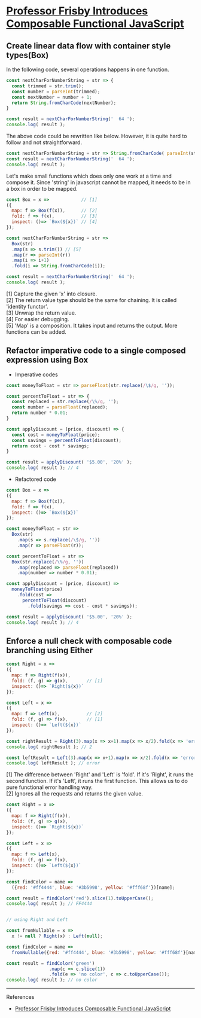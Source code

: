 # [Professor Frisby Introduces Composable Functional JavaScript](https://egghead.io/courses/professor-frisby-introduces-composable-functional-javascript)

## Create linear data flow with container style types(Box)   
In the following code, several operations happens in one function.

```javascript
const nextCharForNumberString = str => {
  const trimmed = str.trim();
  const number = parseInt(trimmed);
  const nextNumber = number + 1;
  return String.fromCharCode(nextNumber);
}

const result = nextCharForNumberString('  64 ');
console.log( result );
```
The above code could be rewritten like below.
However, it is quite hard to follow and not straightforward.

```javascript
const nextCharForNumberString = str => String.fromCharCode( parseInt(str.trim()) +1 );
const result = nextCharForNumberString('  64 ');
console.log( result );
```

Let's make small functions which does only one work at a time and compose it.
Since 'string' in javascript cannot be mapped, it needs to be in a box in order to be mapped.

```javascript
const Box = x =>            // [1]
({
  map: f => Box(f(x)),      // [2]
  fold: f => f(x),          // [3]
  inspect: ()=> `Box(${x})` // [4]
});

const nextCharForNumberString = str => 
  Box(str)
  .map(s => s.trim()) // [5]
  .map(r => parseInt(r))
  .map(i => i+1)
  .fold(i => String.fromCharCode(i)); 

const result = nextCharForNumberString('  64 ');
console.log( result );
```
[1] Capture the given 'x' into closure.   
[2] The return value type should be the same for chaining. It is called 'identity functor'.    
[3] Unwrap the return value.  
[4] For easier debugging.   
[5] 'Map' is a composition. It takes input and returns the output. More functions can be added.   

## Refactor imperative code to a single composed expression using Box

- Imperative codes 

```javascript
const moneyToFloat = str => parseFloat(str.replace(/\$/g, ''));

const percentToFloat = str => {
  const replaced = str.replace(/\%/g, '');
  const number = parseFloat(replaced);
  return number * 0.01;
}

const applyDiscount = (price, discount) => {
  const cost = moneyToFloat(price);
  const savings = percentToFloat(discount);
  return cost - cost * savings;
}

const result = applyDiscount( '$5.00', '20%' );
console.log( result ); // 4
```

- Refactored code

```javascript
const Box = x =>
({
  map: f => Box(f(x)),     
  fold: f => f(x),
  inspect: ()=> `Box(${x})` 
});

const moneyToFloat = str =>
  Box(str)
    .map(s => s.replace(/\$/g, ''))
    .map(r => parseFloat(r));

const percentToFloat = str =>
  Box(str.replace(/\%/g, ''))
    .map(replaced => parseFloat(replaced))
    .map(number => number * 0.01);

const applyDiscount = (price, discount) =>
  moneyToFloat(price)
    .fold(cost =>
      percentToFloat(discount)
        .fold(savings => cost - cost * savings));

const result = applyDiscount( '$5.00', '20%' );
console.log( result ); // 4
```

## Enforce a null check with composable code branching using Either

```javascript
const Right = x =>
({
  map: f => Right(f(x)),     
  fold: (f, g) => g(x),       // [1]
  inspect: ()=> `Right(${x})` 
});

const Left = x =>
({
  map: f => Left(x),          // [2]
  fold: (f, g) => f(x),       // [1]
  inspect: ()=> `Left(${x})` 
});

const rightResult = Right(3).map(x => x+1).map(x => x/2).fold(x => 'error', x => x);
console.log( rightResult ); // 2

const leftResult = Left(3).map(x => x+1).map(x => x/2).fold(x => 'error', x => x);
console.log( leftResult ); // error
```

[1] The difference between 'Right' and 'Left' is 'fold'. If it's 'Right', it runs the second function. If it's 'Left', it runs the first function. This allows us to do pure functional error handling way.    
[2] Ignores all the requests and returns the given value.

```javascript
const Right = x =>
({
  map: f => Right(f(x)),     
  fold: (f, g) => g(x),       
  inspect: ()=> `Right(${x})` 
});

const Left = x =>
({
  map: f => Left(x),          
  fold: (f, g) => f(x),       
  inspect: ()=> `Left(${x})` 
});

const findColor = name =>
  ({red: '#ff4444', blue: '#3b5998', yellow: '#fff68f'})[name];

const result = findColor('red').slice(1).toUpperCase();
console.log( result ); // FF4444 


// using Right and Left  

const fromNullable = x =>
  x != null ? Right(x) : Left(null);

const findColor = name =>
  fromNullable({red: '#ff4444', blue: '#3b5998', yellow: '#fff68f'}[name]);

const result = findColor('green')
                .map(c => c.slice(1))
                .fold(e => 'no color', c => c.toUpperCase());
console.log( result ); // no color 
```



---

References

- [Professor Frisby Introduces Composable Functional JavaScript](https://egghead.io/courses/professor-frisby-introduces-composable-functional-javascript)